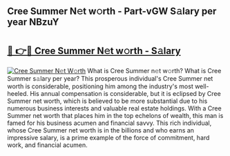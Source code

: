 ## Cree Summer N𝚎t w𝚘rth - Part-vGW S𝚊lary per year NBzuY

# <h2><a href="http://gc1cwaf.nevu.top/?p=Cree+Summer">🔗 👉🔴 Cree Summer N𝚎t w𝚘rth - S𝚊lary</a></h2>

[![Cree Summer N𝚎t W𝚘rth](https://i.imgur.com/Oavwk0R.jpeg)](http://gc1cwaf.nevu.top/?p=Cree+Summer)
What is Cree Summer n𝚎t w𝚘rth? What is Cree Summer s𝚊lary per year?
This prosperous individual's Cree Summer net worth is considerable, positioning him among the industry's most well-heeled. His annual compensation is considerable, but it is eclipsed by Cree Summer net worth, which is believed to be more substantial due to his numerous business interests and valuable real estate holdings. With a Cree Summer net worth that places him in the top echelons of wealth, this man is famed for his business acumen and financial savvy. This rich individual, whose Cree Summer net worth is in the billions and who earns an impressive salary, is a prime example of the force of commitment, hard work, and financial acumen.
